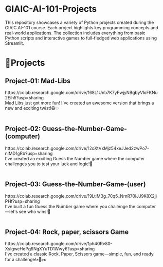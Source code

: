 # GIAIC-AI-101-Projects
This repository showcases a variety of Python projects created during the GIAIC AI-101 course. Each project highlights key programming concepts and real-world applications. The collection includes everything from basic Python scripts and interactive games to full-fledged web applications using Streamlit.

<h1>📜Projects </h1>
<h2>Project-01: Mad-Libs</h2> 
https://colab.research.google.com/drive/168L1Unb7K7yFwjyNBgbyVloFKNu2Eih5?usp=sharing </br>
Mad Libs just got more fun! I've created an awesome version that brings a new and exciting twist!😃✨</br></br>

<h2>Project-02: Guess-the-Number-Game-(computer)</h2> 
https://colab.research.google.com/drive/12oXtVxMjz54xeJJed2zwPo7-nlMD1gRb?usp=sharing </br>
I've created an exciting Guess the Number game where the computer challenges you to test your luck and logic!🎯</br></br>

<h2>Project-03: Guess-the-Number-Game-(user)</h2> 
https://colab.research.google.com/drive/19LtlM3g_70q5_NrnR70lJJ9K8X2jjPHf?usp=sharing </br>
I've built a fun Guess the Number game where you challenge the computer—let's see who wins!🎯</br></br>

<h2>Project-04: Rock, paper, scissors Game</h2> 
https://colab.research.google.com/drive/1ph40Rv80-XslgweHePg9NgXYuTD1Wwy6?usp=sharing </br>
I've created a classic Rock, Paper, Scissors game—simple, fun, and ready for a challenge!✊📄✂️</br></br>
